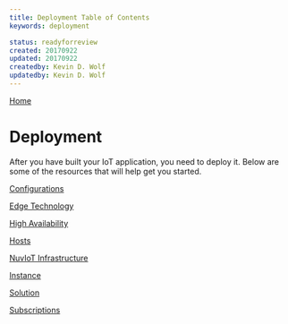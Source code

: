 ```yaml
---
title: Deployment Table of Contents
keywords: deployment

status: readyforreview
created: 20170922
updated: 20170922
createdby: Kevin D. Wolf
updatedby: Kevin D. Wolf
---
```

[Home](../Index.md)

# Deployment

After you have built your IoT application, you need to deploy it.  Below are some of the resources that will help
get you started.

[Configurations](Configuration.md)

[Edge Technology](EdgeTechnology.md)

[High Availability](HighAvailability.md)

[Hosts](Host.md)

[NuvIoT Infrastructure](NuvIoTInfrastructure.md)

[Instance](Instance.md)

[Solution](Solution.md)

[Subscriptions](Subscriptions.md)